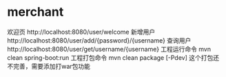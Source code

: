 # merchant
欢迎页 http://localhost:8080/user/welcome
新增用户 http://localhost:8080/user/add/{password}/{username}
查询用户 http://localhost:8080/user/get/username/{username}
工程运行命令 mvn clean spring-boot:run
工程打包命令 mvn clean package [-Pdev] 这个打包还不完善，需要添加打war包功能
